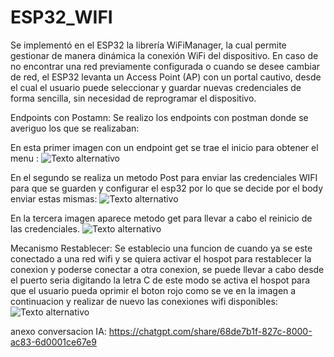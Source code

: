 # ESP32_WIFI
Se implementó en el ESP32 la librería WiFiManager, la cual permite gestionar de manera dinámica la conexión WiFi del dispositivo. En caso de no encontrar una red previamente configurada o cuando se desee cambiar de red, el ESP32 levanta un Access Point (AP) con un portal cautivo, desde el cual el usuario puede seleccionar y guardar nuevas credenciales de forma sencilla, sin necesidad de reprogramar el dispositivo.

Endpoints con Postamn:
Se realizo los endpoints con postman donde se averiguo los que se realizaban:

En esta primer imagen con un endpoint get se trae el inicio para obtener el  menu :
![Texto alternativo](./assets/imagen.png)

En el segundo se realiza un metodo Post para enviar las credenciales WIFI para que se guarden y configurar el esp32 por lo que se decide por el body enviar estas mismas:
![Texto alternativo](./assets/imagen.png)

En la tercera imagen aparece metodo get para llevar a cabo el reinicio de las credenciales.
![Texto alternativo](./assets/imagen.png)


Mecanismo Restablecer:
Se establecio una funcion de  cuando ya se este conectado a una red wifi y se quiera activar el hospot para restablecer la conexion y poderse conectar a otra conexion, se puede llevar a cabo desde el puerto seria digitando  la letra C de este modo se activa el hospot para que el usuario pueda oprimir el boton rojo como se ve en la imagen a continuacion y realizar de nuevo las conexiones wifi disponibles:
![Texto alternativo](./assets/imagen.png)

anexo conversacion IA: 
https://chatgpt.com/share/68de7b1f-827c-8000-ac83-6d0001ce67e9
